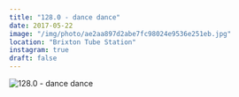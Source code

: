 ```yaml
---
title: "128.0 - dance dance"
date: 2017-05-22
image: "/img/photo/ae2aa897d2abe7fc98024e9536e251eb.jpg"
location: "Brixton Tube Station"
instagram: true
draft: false
---
```


![128.0 - dance dance](/img/photo/ae2aa897d2abe7fc98024e9536e251eb.jpg)
